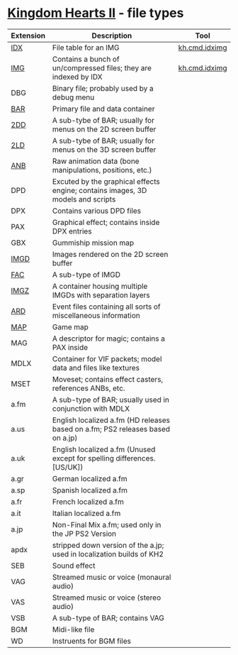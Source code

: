 # [Kingdom Hearts II](index.md) - file types

| Extension | Description | Tool | 
|-----------|-------------|------|
| [IDX](file//type/idx.md) | File table for an IMG | [kh.cmd.idximg](../tool/kh.cmd.idximg.md)
| [IMG](file//type/idx.md) | Contains a bunch of un/compressed files; they are indexed by IDX | [kh.cmd.idximg](../tool/kh.cmd.idximg.md)
| DBG | Binary file; probably used by a debug menu
| [BAR](file/type/bar.md) | Primary file and data container
| [2DD](file/type/2ld.md#2D-sequence-(2DD)) | A sub-tybe of BAR; usually for menus on the 2D screen buffer
| [2LD](file/type/2ld.md) | A sub-tybe of BAR; usually for menus on the 3D screen buffer
| [ANB](file/anb/anb.md) | Raw animation data (bone manipulations, positions, etc.)
| DPD | Excuted by the graphical effects engine; contains images, 3D models and scripts
| DPX | Contains various DPD files
| PAX | Graphical effect; contains inside DPX entries
| GBX | Gummiship mission map
| [IMGD](file/type/image.md#imgd) | Images rendered on the 2D screen buffer
| [FAC](file/type/image.md#fac) | A sub-type of IMGD
| [IMGZ](file/type/image.md#imgz) | A container housing multiple IMGDs with separation layers
| [ARD](file/type/ard.md) | Event files containing all sorts of miscellaneous information
| [MAP](file/map.md) | Game map
| MAG | A descriptor for magic; contains a PAX inside
| MDLX | Container for VIF packets; model data and files like textures
| MSET | Moveset; contains effect casters, references ANBs, etc.
| a.fm | A sub-type of BAR; usually used in conjunction with MDLX
| a.us | English localized a.fm (HD releases based on a.fm; PS2 releases based on a.jp)
| a.uk | English localized a.fm (Unused except for spelling differences. [US/UK])
| a.gr | German localized a.fm
| a.sp | Spanish localized a.fm
| a.fr | French localized a.fm
| a.it | Italian localized a.fm
| a.jp | Non-Final Mix a.fm; used only in the JP PS2 Version
| apdx | stripped down version of the a.jp; used in localization builds of KH2 
| SEB | Sound effect
| VAG | Streamed music or voice (monaural audio)
| VAS | Streamed music or voice (stereo audio)
| VSB | A sub-type of BAR; contains VAG
| BGM | Midi-like file
| WD  | Instruents for BGM files
